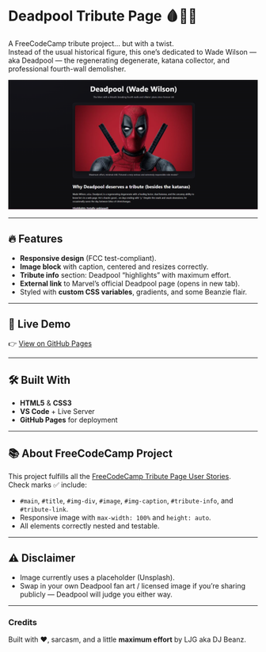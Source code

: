 # Deadpool Tribute Page 🩸🔪🌯

A FreeCodeCamp tribute project… but with a twist.  
Instead of the usual historical figure, this one’s dedicated to Wade Wilson — aka Deadpool — the regenerating degenerate, katana collector, and professional fourth-wall demolisher.

![Screenshot of Deadpool Tribute Page](./screenshot.png)

---

## 🔥 Features

- **Responsive design** (FCC test-compliant).
- **Image block** with caption, centered and resizes correctly.
- **Tribute info** section: Deadpool “highlights” with maximum effort.
- **External link** to Marvel’s official Deadpool page (opens in new tab).
- Styled with **custom CSS variables**, gradients, and some Beanzie flair.

---

## 🚀 Live Demo

👉 [View on GitHub Pages](https://DJ-Beanz.github.io/tribute-deadpool/)

---

## 🛠️ Built With

- **HTML5** & **CSS3**
- **VS Code** + Live Server
- **GitHub Pages** for deployment

---

## 📚 About FreeCodeCamp Project

This project fulfills all the [FreeCodeCamp Tribute Page User Stories](https://tribute-page.freecodecamp.rocks).  
Check marks ✅ include:

- `#main`, `#title`, `#img-div`, `#image`, `#img-caption`, `#tribute-info`, and `#tribute-link`.
- Responsive image with `max-width: 100%` and `height: auto`.
- All elements correctly nested and testable.

---

## ⚠️ Disclaimer

- Image currently uses a placeholder (Unsplash).
- Swap in your own Deadpool fan art / licensed image if you’re sharing publicly — Deadpool will judge you either way.

---

### Credits

Built with ❤️, sarcasm, and a little **maximum effort** by LJG aka DJ Beanz.
